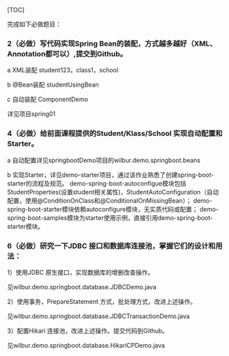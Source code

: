 [TOC]


完成如下必做题目：

### 2（必做）写代码实现Spring Bean的装配，方式越多越好（XML、Annotation都可以）,提交到Github。

a XML装配 student123，class1，school

b @Bean装配  studentUsingBean

c 自动装配 ComponentDemo

详见项目spring01  

### 4（必做）给前面课程提供的Student/Klass/School 实现自动配置和Starter。

a 自动配置详见springbootDemo项目的wilbur.demo.springboot.beans

b 实现Starter，详见demo-starter项目，通过该作业熟悉了创建spring-boot-starter的流程及规范。
  demo-spring-boot-autoconfigue模块包括StudentProperties(设置student相关属性)，StudentAutoConfiguration（自动配置，使用@ConditionOnClass和@ConditionalOnMissingBean）；
  demo-spring-boot-starter模块依赖autoconfigure模块，无实质代码或配置；
  demo-spring-boot-samples模块为starter使用示例，直接引用demo-spring-boot-starter模块。


### 6（必做）研究一下JDBC 接口和数据库连接池，掌握它们的设计和用法：

1）使用JDBC 原生接口，实现数据库的增删改查操作。

见wilbur.demo.springboot.database.JDBCDemo.java

2）使用事务，PrepareStatement 方式，批处理方式，改进上述操作。	

见wilbur.demo.springboot.database.JDBCTransactionDemo.java

3）配置Hikari 连接池，改进上述操作。提交代码到Github。

见wilbur.demo.springboot.database.HikariCPDemo.java
